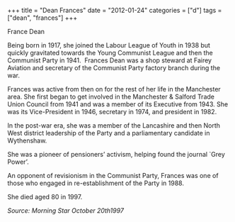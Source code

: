 +++
title = "Dean Frances"
date = "2012-01-24"
categories = ["d"]
tags = ["dean", "frances"]
+++

France Dean

Being born in 1917, she joined the Labour League of Youth in 1938 but quickly gravitated towards the Young Communist League and then the Communist Party in 1941.  Frances Dean was a shop steward at Fairey Aviation and secretary of the Communist Party factory branch during the war.

Frances was active from then on for the rest of her life in the Manchester area. She first began to get involved in the Manchester & Salford Trade Union Council from 1941 and was a member of its Executive from 1943. She was its Vice-President in 1946, secretary in 1974, and president in 1982.

In the post-war era, she was a member of the Lancashire and then North West district leadership of the Party and a parliamentary candidate in Wythenshaw.

She was a pioneer of pensioners’ activism, helping found the journal \`Grey Power’.

An opponent of revisionism in the Communist Party, Frances was one of those who engaged in re-establishment of the Party in 1988.

She died aged 80 in 1997.

_Source: Morning Star October 20th1997_
